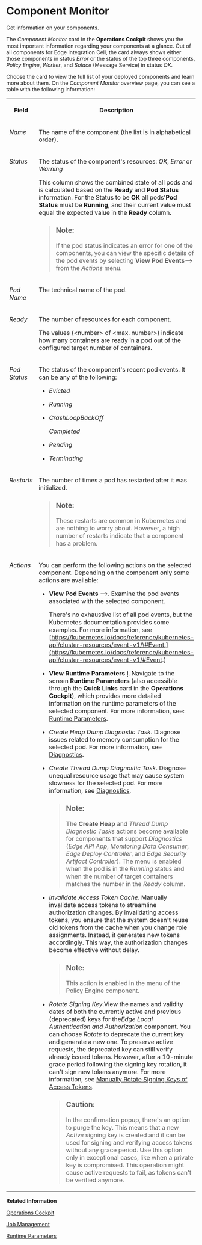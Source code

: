 <!-- loio49f487ec05c54861a0f970e9bdc529e5 -->

<link rel="stylesheet" type="text/css" href="css/sap-icons.css"/>

# Component Monitor

Get information on your components.

The *Component Monitor* card in the **Operations Cockpit** shows you the most important information regarding your components at a glance. Out of all components for Edge Integration Cell, the card always shows either those components in status *Error* or the status of the top three components, *Policy Engine*, *Worker*, and *Solace* \(Message Service\) in status *OK*.

Choose the card to view the full list of your deployed components and learn more about them. On the *Component Monitor* overview page, you can see a table with the following information:


<table>
<tr>
<th valign="top">

Field

</th>
<th valign="top">

Description

</th>
</tr>
<tr>
<td valign="top">

*Name*

</td>
<td valign="top">

The name of the component \(the list is in alphabetical order\).

</td>
</tr>
<tr>
<td valign="top">

*Status*

</td>
<td valign="top">

The status of the component's resources: *OK*, *Error* or *Warning*

This column shows the combined state of all pods and is calculated based on the **Ready** and **Pod Status** information. For the Status to be **OK** all pods'**Pod Status** must be **Running**, and their current value must equal the expected value in the **Ready** column.

> ### Note:  
> If the pod status indicates an error for one of the components, you can view the specific details of the pod events by selecting **View Pod Events**<span class="SAP-icons-V5"></span> from the *Actions* menu.



</td>
</tr>
<tr>
<td valign="top">

*Pod Name*

</td>
<td valign="top">

The technical name of the pod.

</td>
</tr>
<tr>
<td valign="top">

*Ready*

</td>
<td valign="top">

The number of resources for each component.

The values \(<number\> of <max. number\>\) indicate how many containers are ready in a pod out of the configured target number of containers.

</td>
</tr>
<tr>
<td valign="top">

*Pod Status* 

</td>
<td valign="top">

The status of the component's recent pod events. It can be any of the following:

-   *Evicted* 

-   *Running*

-   *CrashLoopBackOff* 

    *Completed* 

-   *Pending*

-   *Terminating*




</td>
</tr>
<tr>
<td valign="top">

*Restarts*

</td>
<td valign="top">

The number of times a pod has restarted after it was initialized.

> ### Note:  
> These restarts are common in Kubernetes and are nothing to worry about. However, a high number of restarts indicate that a component has a problem.



</td>
</tr>
<tr>
<td valign="top">

*Actions*

</td>
<td valign="top">

You can perform the following actions on the selected component. Depending on the component only some actions are available:

-   **View Pod Events** <span class="SAP-icons-V5"></span>. Examine the pod events associated with the selected component.

    There's no exhaustive list of all pod events, but the Kubernetes documentation provides some examples. For more information, see [https://kubernetes.io/docs/reference/kubernetes-api/cluster-resources/event-v1/\#Event.](https://kubernetes.io/docs/reference/kubernetes-api/cluster-resources/event-v1/#Event.) 

-   **View Runtime Parameters <span class="SAP-icons-V5"></span>**. Navigate to the screen **Runtime Parameters** \(also accessible through the **Quick Links** card in the **Operations Cockpit**\), which provides more detailed information on the runtime parameters of the selected component. For more information, see: [Runtime Parameters](runtime-parameters-63c5276.md).
-   *Create Heap Dump Diagnostic Task*. Diagnose issues related to memory consumption for the selected pod. For more information, see [Diagnostics](diagnostics-80f3050.md).
-   *Create Thread Dump Diagnostic Task*. Diagnose unequal resource usage that may cause system slowness for the selected pod. For more information, see [Diagnostics](diagnostics-80f3050.md).

    > ### Note:  
    > The **Create Heap** and *Thread Dump Diagnostic Tasks* actions become available for components that support *Diagnostics* \(*Edge API App*, *Monitoring Data Consumer*, *Edge Deploy Controller*, and *Edge Security Artifact Controller*\). The menu is enabled when the pod is in the *Running* status and when the number of target containers matches the number in the *Ready* column.

-   *Invalidate Access Token Cache*. Manually invalidate access tokens to streamline authorization changes. By invalidating access tokens, you ensure that the system doesn't reuse old tokens from the cache when you change role assignments. Instead, it generates new tokens accordingly. This way, the authorization changes become effective without delay.

    > ### Note:  
    > This action is enabled in the menu of the Policy Engine component.

-   *Rotate Signing Key*.View the names and validity dates of both the currently active and previous \(deprecated\) keys for the*Edge Local Authentication and Authorization* component. You can choose *Rotate* to deprecate the current key and generate a new one. To preserve active requests, the deprecated key can still verify already issued tokens. However, after a 10-minute grace period following the signing key rotation, it can't sign new tokens anymore. For more information, see [Manually Rotate Signing Keys of Access Tokens](60-Security/manually-rotate-signing-keys-of-access-tokens-0e38815.md).

    > ### Caution:  
    > In the confirmation popup, there's an option to purge the key. This means that a new *Active* signing key is created and it can be used for signing and verifying access tokens without any grace period. Use this option only in exceptional cases, like when a private key is compromised. This operation might cause active requests to fail, as tokens can't be verified anymore.




</td>
</tr>
</table>

**Related Information**  


[Operations Cockpit](operations-cockpit-ec0fc95.md "The Operations Cockpit is the central control point for operating edge integration cells and allows the Edge Integration Cell administrator to monitor and adjust system configurations and resources.")

[Job Management](job-management-4146fa5.md "Organize and schedule your existing system jobs, and add new jobs manually.")

[Runtime Parameters](runtime-parameters-63c5276.md "Get information about the runtime parameters of the components of your Edge Integration Cell.")

